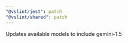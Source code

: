 ```yaml
---
"@vslint/jest": patch
"@vslint/shared": patch
---
```


Updates available models to include gemini-1.5
